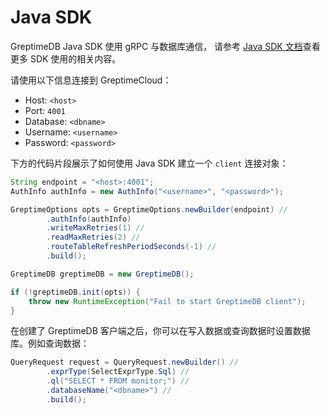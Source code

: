 # Java SDK

GreptimeDB Java SDK 使用 gRPC 与数据库通信，
请参考 [Java SDK 文档](https://docs.greptime.cn/user-guide/client-libraries/java)查看更多 SDK 使用的相关内容。

请使用以下信息连接到 GreptimeCloud：

- Host: `<host>`
- Port: `4001`
- Database: `<dbname>`
- Username: `<username>`
- Password: `<password>`

下方的代码片段展示了如何使用 Java SDK 建立一个 `client` 连接对象：

```java
String endpoint = "<host>:4001";
AuthInfo authInfo = new AuthInfo("<username>", "<password>");

GreptimeOptions opts = GreptimeOptions.newBuilder(endpoint) //
        .authInfo(authInfo)
        .writeMaxRetries(1) //
        .readMaxRetries(2) //
        .routeTableRefreshPeriodSeconds(-1) //
        .build();

GreptimeDB greptimeDB = new GreptimeDB();

if (!greptimeDB.init(opts)) {
    throw new RuntimeException("Fail to start GreptimeDB client");
}
```

在创建了 GreptimeDB 客户端之后，你可以在写入数据或查询数据时设置数据库。例如查询数据：

```java
QueryRequest request = QueryRequest.newBuilder() //
        .exprType(SelectExprType.Sql) //
        .ql("SELECT * FROM monitor;") //
        .databaseName("<dbname>") //
        .build();
```
